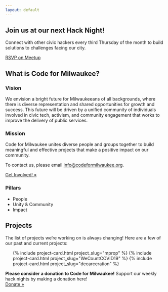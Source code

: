 ```yaml
---
layout: default
---
```

<section class="usa-hero site-hero-image" aria-label="Introduction">
  <div class="grid-container">
    <div class="usa-hero__callout">
      <h1 class="usa-hero__heading">
        <span class="usa-hero__heading--alt">Join us at our next Hack Night!</span>
      </h1>
      <p>Connect with other civic hackers every third Thursday of the month to build solutions to challenges facing our city.</p>
      <a class="usa-button" href="https://www.meetup.com/Code-for-Milwaukee/events/270095565/">RSVP on Meetup</a>
    </div>
  </div>
</section>
<div class="grid-container">
  <section class="usa-section">
    <h2 class="margin-top-0 tablet:margin-bottom-0">What is Code for Milwaukee?</h2>
    <div class="grid-row grid-gap">
      <div class="tablet:grid-col-4">
       <h3>Vision</h3>
        <p>We envision a bright future for Milwaukeeans of all backgrounds, where there is diverse representation and shared opportunities for growth and success. This future will be driven by a unified community of individuals involved in civic tech, activism, and community engagement that works to improve the delivery of public services.</p>
      </div>
      <div class="tablet:grid-col-4">
       <h3>Mission</h3>
        <p>Code for Milwaukee unites diverse people and groups together to build meaningful and effective projects that make a positive impact on our community.</p>
        <p>To contact us, please email <a href="mailto:info@codeformilwaukee.org">info@codeformilwaukee.org</a>.</p>
        <a target="_blank" href="https://forms.gle/SpCTwWxsDdmsB6kj6" class="usa-button" rel="noopener">Get Involved! »</a>
      </div>
      <div class="tablet:grid-col-4">
         <h3>Pillars</h3>
        <ul>
            <li>People</li>
            <li>Unity & Community</li>
            <li>Impact</li>
        </ul>
      </div>
    </div>
  </section>

  <section class="usa-section">
    <h2 class="margin-y-0">Projects</h2>
    <p>The list of projects we’re working on is always changing! Here are a few of our past and current projects:</p>
    <ul class="usa-card-group">
      {% include project-card.html project_slug="mprop" %}
      {% include project-card.html project_slug="WeCountCOVID19" %}
      {% include project-card.html project_slug="decarceration" %}
    </ul>
  </section>

  <section class="usa-section">
    <div class="grid-row grid-gap">
      <div class="tablet:grid-col-6">
        <strong class="font-heading-xl margin-top-0 tablet:margin-bottom-0">Please consider a donation to Code for Milwaukee!</strong>
        <span class="usa-prose">Support our weekly hack nights by making a donation here!</span>
      </div>
      <div class="tablet:grid-col-6">
        <a target="_blank" href="https://www.codeforamerica.org/donate" class="usa-button" rel="noopener">Donate »</a>
      </div>
    </div>
  </section>
</div>
